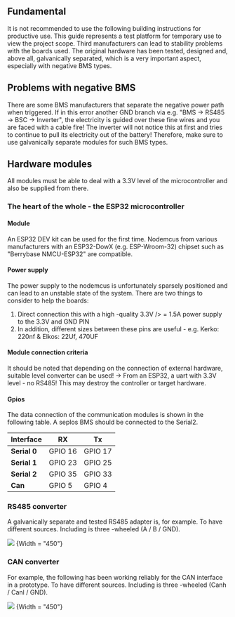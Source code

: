 ## Fundamental
It is not recommended to use the following building instructions for productive use.
This guide represents a test platform for temporary use to view the project scope.
Third manufacturers can lead to stability problems with the boards used.
The original hardware has been tested, designed and, above all, galvanically separated, which is a very important aspect, especially with negative BMS types.

## Problems with negative BMS
There are some BMS manufacturers that separate the negative power path when triggered.
If in this error another GND branch via e.g. "BMS -> RS485 -> BSC -> Inverter", the electricity is guided over these fine wires and you are faced with a cable fire!
The inverter will not notice this at first and tries to continue to pull its electricity out of the battery!
Therefore, make sure to use galvanically separate modules for such BMS types.

## Hardware modules
All modules must be able to deal with a 3.3V level of the microcontroller and also be supplied from there.

### The heart of the whole - the ESP32 microcontroller

#### Module
An ESP32 DEV kit can be used for the first time.
Nodemcus from various manufacturers with an ESP32-DowX (e.g. ESP-Wroom-32) chipset such as "Berrybase NMCU-ESP32" are compatible.

#### Power supply
The power supply to the nodemcus is unfortunately sparsely positioned and can lead to an unstable state of the system.
There are two things to consider to help the boards:
1. Direct connection this with a high -quality 3.3V /> = 1.5A power supply to the 3.3V and GND PIN
2. In addition, different sizes between these pins are useful - e.g. Kerko: 220nf & Elkos: 22Uf, 470UF

#### Module connection criteria
It should be noted that depending on the connection of external hardware, suitable level converter can be used!
-> From an ESP32, a uart with 3.3V level - no RS485! This may destroy the controller or target hardware.

#### Gpios
The data connection of the communication modules is shown in the following table.
A seplos BMS should be connected to the Serial2.

Interface | RX | Tx
-------- | -------- | ---------
**Serial 0** | GPIO 16 | GPIO 17
**Serial 1** | GPIO 23 | GPIO 25
**Serial 2** | GPIO 35 | GPIO 33
**Can** | GPIO 5 | GPIO 4

### RS485 converter
A galvanically separate and tested RS485 adapter is, for example.
To have different sources.
Including is three -wheeled (A / B / GND).

![](img/bsc_ohne_org_hw_rs485_converter.jpg) {Width = "450"}

### CAN converter
For example, the following has been working reliably for the CAN interface in a prototype.
To have different sources.
Including is three -wheeled (Canh / Canl / GND).

![](img/bsc_ohne_org_hw_can_converter.jpg) {Width = "450"}